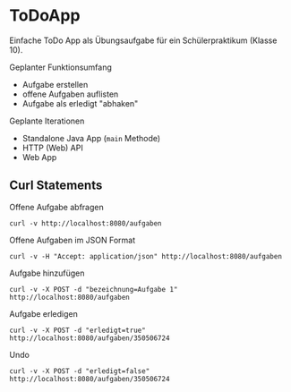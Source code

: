 ToDoApp
===

Einfache ToDo App als Übungsaufgabe für ein Schülerpraktikum (Klasse 10).

Geplanter Funktionsumfang

* Aufgabe erstellen
* offene Aufgaben auflisten
* Aufgabe als erledigt "abhaken"

Geplante Iterationen

* Standalone Java App (`main` Methode)
* HTTP (Web) API
* Web App

## Curl Statements

Offene Aufgabe abfragen

    curl -v http://localhost:8080/aufgaben

Offene Aufgaben im JSON Format

    curl -v -H "Accept: application/json" http://localhost:8080/aufgaben

Aufgabe hinzufügen

    curl -v -X POST -d "bezeichnung=Aufgabe 1" http://localhost:8080/aufgaben

Aufgabe erledigen

    curl -v -X POST -d "erledigt=true" http://localhost:8080/aufgaben/350506724

Undo

    curl -v -X POST -d "erledigt=false" http://localhost:8080/aufgaben/350506724